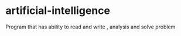 # artificial-intelligence
Program that has ability to read and write , analysis  and solve problem 
